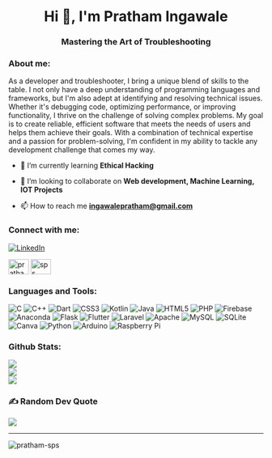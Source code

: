 <h1 align="center">Hi 👋, I'm Pratham Ingawale</h1>
<h3 align="center">Mastering the Art of Troubleshooting</h3>


<h3 align="left">About me:</h3>
As a developer and troubleshooter, I bring a unique blend of skills to the table. I not only have a deep understanding of programming languages and frameworks, but I'm also adept at identifying and resolving technical issues. Whether it's debugging code, optimizing performance, or improving functionality, I thrive on the challenge of solving complex problems. My goal is to create reliable, efficient software that meets the needs of users and helps them achieve their goals. With a combination of technical expertise and a passion for problem-solving, I'm confident in my ability to tackle any development challenge that comes my way.

- 🌱 I’m currently learning **Ethical Hacking**

- 👯 I’m looking to collaborate on **Web development, Machine Learning, IOT Projects**

- 📫 How to reach me **ingawalepratham@gmail.com**

<h3 align="left">Connect with me:</h3>

[![LinkedIn](https://img.shields.io/badge/LinkedIn-%230077B5.svg?logo=linkedin&logoColor=white)](https://in.linkedin.com/in/pratham-ingawale-524288213) 
<p align="left">
<a href="https://instagram.com/pratham_ingawale" target="blank"><img align="center" src="https://raw.githubusercontent.com/rahuldkjain/github-profile-readme-generator/master/src/images/icons/Social/instagram.svg" alt="pratham_ingawale" height="30" width="40" /></a>
<a href="https://www.youtube.com/channel/UCIypIg9uzbIY2phLlqTNCdA" target="blank"><img align="center" src="https://raw.githubusercontent.com/rahuldkjain/github-profile-readme-generator/master/src/images/icons/Social/youtube.svg" alt="sps techcrea" height="30" width="40" /></a>
</p>

<h3 align="left">Languages and Tools:</h3>

![C](https://img.shields.io/badge/c-%2300599C.svg?style=for-the-badge&logo=c&logoColor=white) ![C++](https://img.shields.io/badge/c++-%2300599C.svg?style=for-the-badge&logo=c%2B%2B&logoColor=white) ![Dart](https://img.shields.io/badge/dart-%230175C2.svg?style=for-the-badge&logo=dart&logoColor=white) ![CSS3](https://img.shields.io/badge/css3-%231572B6.svg?style=for-the-badge&logo=css3&logoColor=white) ![Kotlin](https://img.shields.io/badge/kotlin-%230095D5.svg?style=for-the-badge&logo=kotlin&logoColor=white) ![Java](https://img.shields.io/badge/java-%23ED8B00.svg?style=for-the-badge&logo=java&logoColor=white) ![HTML5](https://img.shields.io/badge/html5-%23E34F26.svg?style=for-the-badge&logo=html5&logoColor=white) ![PHP](https://img.shields.io/badge/php-%23777BB4.svg?style=for-the-badge&logo=php&logoColor=white) ![Firebase](https://img.shields.io/badge/firebase-%23039BE5.svg?style=for-the-badge&logo=firebase) ![Anaconda](https://img.shields.io/badge/Anaconda-%2344A833.svg?style=for-the-badge&logo=anaconda&logoColor=white) ![Flask](https://img.shields.io/badge/flask-%23000.svg?style=for-the-badge&logo=flask&logoColor=white) ![Flutter](https://img.shields.io/badge/Flutter-%2302569B.svg?style=for-the-badge&logo=Flutter&logoColor=white) ![Laravel](https://img.shields.io/badge/laravel-%23FF2D20.svg?style=for-the-badge&logo=laravel&logoColor=white) ![Apache](https://img.shields.io/badge/apache-%23D42029.svg?style=for-the-badge&logo=apache&logoColor=white) ![MySQL](https://img.shields.io/badge/mysql-%2300f.svg?style=for-the-badge&logo=mysql&logoColor=white) ![SQLite](https://img.shields.io/badge/sqlite-%2307405e.svg?style=for-the-badge&logo=sqlite&logoColor=white) ![Canva](https://img.shields.io/badge/Canva-%2300C4CC.svg?style=for-the-badge&logo=Canva&logoColor=white) ![Python](https://img.shields.io/badge/python-3670A0?style=for-the-badge&logo=python&logoColor=ffdd54) ![Arduino](https://img.shields.io/badge/-Arduino-00979D?style=for-the-badge&logo=Arduino&logoColor=white) ![Raspberry Pi](https://img.shields.io/badge/-RaspberryPi-C51A4A?style=for-the-badge&logo=Raspberry-Pi)

<h3 align="left">Github Stats:</h3>

![](https://github-readme-stats.vercel.app/api?username=PRATHAM-SPS&theme=dark&hide_border=false&include_all_commits=false&count_private=false)<br/>
![](https://github-readme-streak-stats.herokuapp.com/?user=PRATHAM-SPS&theme=dark&hide_border=false)<br/>
![](https://github-readme-stats.vercel.app/api/top-langs/?username=PRATHAM-SPS&theme=dark&hide_border=false&include_all_commits=false&count_private=false&layout=compact)

### ✍️ Random Dev Quote
![](https://quotes-github-readme.vercel.app/api?type=horizontal&theme=radical)


---
<p align="left"> <img src="https://komarev.com/ghpvc/?username=pratham-sps&label=Profile%20views&color=0e75b6&style=flat" alt="pratham-sps" /> </p>


<!-- Proudly created with GPRM ( https://gprm.itsvg.in ) -->
